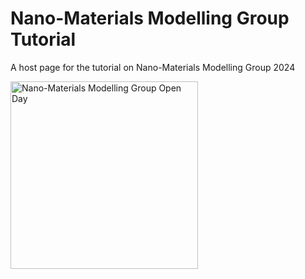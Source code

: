 # Nano-Materials Modelling Group Tutorial
A host page for the tutorial on Nano-Materials Modelling Group 2024

<img src="images/NM_Group_Open_Day.png" width="300" alt="Nano-Materials Modelling Group Open Day">


